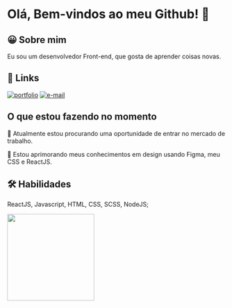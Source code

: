 
# Olá, Bem-vindos ao meu Github! 👋


## 😀 Sobre mim
Eu sou um desenvolvedor Front-end, que gosta de aprender coisas novas.

## 🔗 Links
[![portfolio](https://img.shields.io/badge/my_portfolio-000?style=for-the-badge&logo=ko-fi&logoColor=white)](https://erickportifolio.netlify.app)
[![e-mail](https://img.shields.io/badge/email-d63c3c?style=for-the-badge&logo=ko-fi&logoColor=white)](erickc.contato@gmail.com)

## O que estou fazendo no momento
🚀 Atualmente estou procurando uma oportunidade de entrar no mercado de trabalho.

🧠 Estou aprimorando meus conhecimentos em design usando Figma, meu CSS e ReactJS.

## 🛠 Habilidades
ReactJS, Javascript, HTML, CSS, SCSS, NodeJS;

<a href="https://github.com/UnknownPerson66/convoychat">
  <img height=200 align="center" src="https://github-readme-stats.vercel.app/api/top-langs?username=UnknownPerson66&layout=compact&langs_count=8&theme=dracula&title_color=fff&card_width=320" />
</a>
